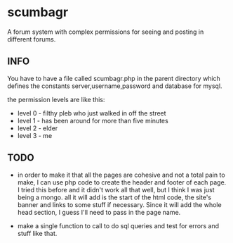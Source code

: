 # scumbagr
A forum system with complex permissions for seeing and posting in different forums.

## INFO
You have to have a file called scumbagr.php in the parent directory which defines the
constants server,username,password and database for mysql.

the permission levels are like this:
 - level 0 - filthy pleb who just walked in off the street
 - level 1 - has been around for more than five minutes
 - level 2 - elder
 - level 3 - me

## TODO
 - in order to make it that all the pages are cohesive and not a total pain to make, I can
   use php code to create the header and footer of each page. I tried this before and it
   didn't work all that well, but I think I was just being a mongo. all it will add is the
   start of the html code, the site's banner and links to some stuff if necessary.
   Since it will add the whole head section, I guess I'll need to pass in the page name.

 - make a single function to call to do sql queries and test for errors and stuff like
   that.
